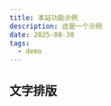```yaml
---
title: 本站功能示例
description: 这是一个示例
date: 2025-08-30
tags:
  - demo
---
```


<script setup>
    // import Playground from '@/playground.vue'
    import Poem from '@/poem.vue'
</script>

## 文字排版

<Poem />

<!-- ## 代码编辑预览
<Playground /> -->
